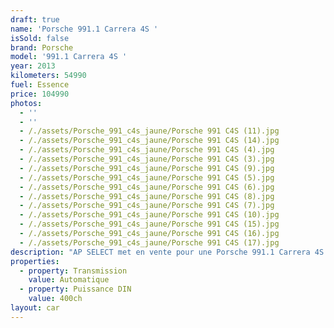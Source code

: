 ```yaml
---
draft: true
name: 'Porsche 991.1 Carrera 4S '
isSold: false
brand: Porsche
model: '991.1 Carrera 4S '
year: 2013
kilometers: 54990
fuel: Essence
price: 104990
photos:
  - ''
  - ''
  - /./assets/Porsche_991_c4s_jaune/Porsche 991 C4S (11).jpg
  - /./assets/Porsche_991_c4s_jaune/Porsche 991 C4S (14).jpg
  - /./assets/Porsche_991_c4s_jaune/Porsche 991 C4S (4).jpg
  - /./assets/Porsche_991_c4s_jaune/Porsche 991 C4S (3).jpg
  - /./assets/Porsche_991_c4s_jaune/Porsche 991 C4S (9).jpg
  - /./assets/Porsche_991_c4s_jaune/Porsche 991 C4S (5).jpg
  - /./assets/Porsche_991_c4s_jaune/Porsche 991 C4S (6).jpg
  - /./assets/Porsche_991_c4s_jaune/Porsche 991 C4S (8).jpg
  - /./assets/Porsche_991_c4s_jaune/Porsche 991 C4S (7).jpg
  - /./assets/Porsche_991_c4s_jaune/Porsche 991 C4S (10).jpg
  - /./assets/Porsche_991_c4s_jaune/Porsche 991 C4S (15).jpg
  - /./assets/Porsche_991_c4s_jaune/Porsche 991 C4S (16).jpg
  - /./assets/Porsche_991_c4s_jaune/Porsche 991 C4S (17).jpg
description: "AP SELECT met en vente pour une Porsche 991.1 Carrera 4S cabriolet 3.8 400ch PDK phase 1.\nModèle du 06/2013 avec 55 500km.\n\nCouleur Racing jaune, intérieur cuir noir, pack carbon intérieur.\n\nCarte Grise française \U0001F1EB\U0001F1F7 sans malus.\n\nVendu avec une garantie 12 mois.\n\nLe véhicule est en parfait état avec carnet complet et historique suivi full PORSCHE\n\nService vidange 2024 effectué chez Porsche Lyon.\nLes pneus sont neufs pour la vente et freins récents.\n\nÉquipements et options :\n- Boîte PDK\n- Freinage sport étriers rouge\n- Ceintures jaune\n- Système son BOSE\n- Suspensions PASM\n- Pack Carbon intérieur\n- Jantes 20\" Carrera S noires avec bords polis\n- Intérieur Cuir entendu\n- Sièges confort électrique 18 voies\n- Volant Sport +\n- Phares PDLS\n- Projecteurs de jour à LED\n- Fond de compteur gris quartz\n- Sièges chauffants\n- Aide au stationnement AV / AR\n- Affichage multifonctions plus\n- Climatisation\n- Éclairage et essuie-glaces automatique\n- Rétroviseurs électriques et chauffants\n- Rétroviseurs int / ext Electrochrome\n- Éclairage d’ambiance\n- Bluetooth\n\nDisponible et visible sur RDV pour acheteur sérieux.\n\nPossibilité d'une garantie 3, 6 ou 12 mois en supplément.\n\nRéalisation des démarches d'immatriculation.\n\nAP SELECT vous propose des solutions de courtage et de conciergerie sur mesure pour profiter librement de votre passion et de votre patrimoine.\n\nPrenez le volant, AP SELECT s'occupe du reste."
properties:
  - property: Transmission
    value: Automatique
  - property: Puissance DIN
    value: 400ch
layout: car
---
```


